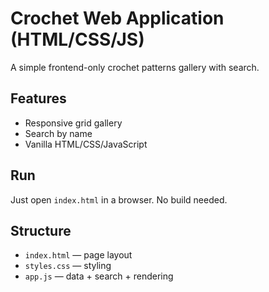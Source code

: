 # Crochet Web Application (HTML/CSS/JS)

A simple frontend-only crochet patterns gallery with search.

## Features

- Responsive grid gallery
- Search by name
- Vanilla HTML/CSS/JavaScript

## Run

Just open `index.html` in a browser. No build needed.

## Structure

- `index.html` — page layout
- `styles.css` — styling
- `app.js` — data + search + rendering
